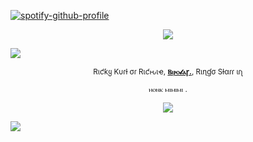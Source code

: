 [![spotify-github-profile](https://spotify-github-profile.kittinanx.com/api/view?uid=31emw27hdnz23bbvfx4humhc7cjq&cover_image=true&theme=novatorem&show_offline=false&background_color=000000&interchange=true&bar_color=000000&bar_color_cover=true)](https://github.com/kittinan/spotify-github-profile)


<p align="center" dir="auto">
<img src="https://64.media.tumblr.com/ad5c17436fa735c3f1e816601ee9bf8a/6d6a639539246533-6e/s2048x3072/7d9c2d7be4cd34fdede514eb8bb57ce7e8756fcb.pnj" style="max-width: 100%; "></p>

<img src="https://64.media.tumblr.com/0a552ece5c0f8b7bd9a5428f1bbc7ed3/4172570af05a56ee-f4/s2048x3072/72bed009bc03e8d33b008b651f07aa1173c3e576.jpg"> 

<p align="center" dir="auto">
<sub>Rιƈƙყ Kυɾƚ σɾ Rιƈԋιҽ, <b><ins>Ⲃⲓⲣⲟ𝓵ⲁꞅ.</ins></b>, Rιɳɠσ Sƚαɾɾ ιɾʅ </sub>
<p align="center" dir="auto">
<sub>ⲏⲟⲛⲕ ⲙⲓⲙⲓⲙⲓ
.</sub>

<p align="center" dir="auto"> 
<img src="https://64.media.tumblr.com/7723e883ed36b472998626006b7764a9/7cc0951df855f33f-0c/s75x75_c1/35dd6018064c65df4b5491a0dc4eab7b6a369763.gifv" style="max-width: 100%; "></p> 

<img src="https://64.media.tumblr.com/ad5c17436fa735c3f1e816601ee9bf8a/6d6a639539246533-6e/s2048x3072/7d9c2d7be4cd34fdede514eb8bb57ce7e8756fcb.pnj">
